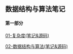 ## 数据结构与算法笔记

#### 第一部分

[01-复杂度(笔记&源码)](https://github.com/MSTGit/Algorithm/blob/master/ComplexityDemo/Complexity.md)

[02-数据结构与算法(笔记&源码)](https://github.com/MSTGit/Algorithm/blob/master/ArrayListDemo/02-%E6%95%B0%E6%8D%AE%E7%BB%93%E6%9E%84%E4%B8%8E%E5%8A%A8%E6%80%81%E6%95%B0%E7%BB%84.md)

